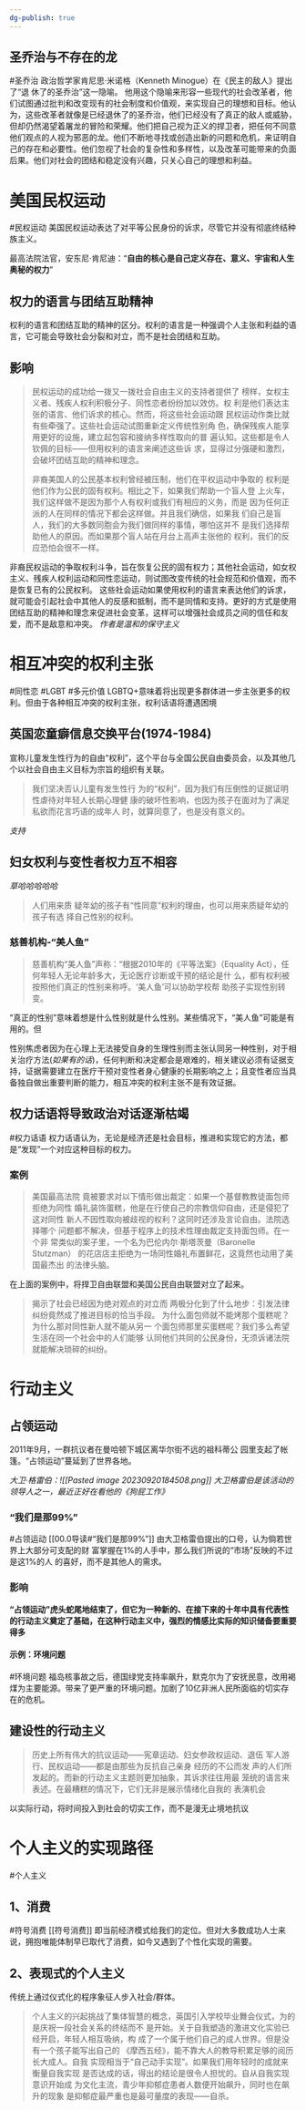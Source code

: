```yaml
---
dg-publish: true
---
```


## 圣乔治与不存在的龙
#圣乔治
政治哲学家肯尼思·米诺格（Kenneth Minogue）在《民主的敌人》提出了“退 休了的圣乔治”这一隐喻。
他用这个隐喻来形容一些现代的社会改革者，他们试图通过批判和改变现有的社会制度和价值观，来实现自己的理想和目标。他认为，这些改革者就像是已经退休了的圣乔治，他们已经没有了真正的敌人或威胁，但却仍然渴望着屠龙的冒险和荣耀。他们把自己视为正义的捍卫者，把任何不同意他们观点的人视为邪恶的龙。他们不断地寻找或创造出新的问题和危机，来证明自己的存在和必要性。他们忽视了社会的复杂性和多样性，以及改革可能带来的负面后果。他们对社会的团结和稳定没有兴趣，只关心自己的理想和利益。
# 美国民权运动
#民权运动
美国民权运动表达了对平等公民身份的诉求，尽管它并没有彻底终结种族主义。

最高法院法官，安东尼·肯尼迪：“**自由的核心是自己定义存在、意义、宇宙和人生奥秘的权力**”
## **权力的语言与团结互助精神**
权利的语言和团结互助的精神的区分。权利的语言是一种强调个人主张和利益的语言，它可能会导致社会分裂和对立，而不是社会团结和互助。
## 影响
>民权运动的成功给一拨又一拨社会自由主义的支持者提供了 榜样，女权主义者、残疾人权利积极分子、同性恋者纷纷加以效仿。权 利是他们表达主张的语言、他们诉求的核心。然而，将这些社会运动跟 民权运动作类比就有些牵强了。这些社会运动试图重新定义传统性别角 色，确保残疾人能享用更好的设施，建立起包容和接纳多样性取向的普 遍认知。这些都是令人钦佩的目标——但用权利的语言来阐述这些诉 求，显得过分强硬和激烈，会破坏团结互助的精神和理念。 
>
>非裔美国人的公民基本权利曾经被压制，他们在平权运动中争取的 权利是他们作为公民的固有权利。相比之下，如果我们帮助一个盲人登 上火车，我们这样做不是因为那个人有权利或我们有相应的义务，而是 因为任何正派的人在同样的情况下都会这样做。并且我们确信，如果我 们自己是盲人，我们的大多数同胞会为我们做同样的事情，哪怕这并不 是我们选择帮助他人的原因。而如果那个盲人站在月台上高声主张他的 权利，我们的反应恐怕会很不一样。

非裔民权运动的争取权利斗争，旨在恢复公民的固有权力；其他社会运动，如女权主义、残疾人权利运动和同性恋运动，则试图改变传统的社会规范和价值观，而不是恢复已有的公民权利。
这些社会运动如果使用权利的语言来表达他们的诉求，就可能会引起社会中其他人的反感和抵制，而不是同情和支持。更好的方式是使用团结互助的精神和理念来促进社会变革，这样可以增强社会成员之间的信任和友爱，而不是敌意和冲突。
*作者是温和的保守主义*
# 相互冲突的权利主张
#同性恋 #LGBT #多元价值 
LGBTQ+意味着将出现更多群体进一步主张更多的权利。但由于各种相互冲突的权利主张，权利话语将遭遇困境
## 英国恋童癖信息交换平台(1974-1984)
宣称儿童发生性行为的自由“权利”，这个平台与全国公民自由委员会，以及其他几个以社会自由主义目标为宗旨的组织有关联。
>我们坚决否认儿童有发生性行 为的“权利”，因为我们有压倒性的证据证明性虐待对年轻人长期心理健 康的破坏性影响，也因为孩子在面对为了满足私欲而花言巧语的成年人 时，就算同意了，也是没有意义的。

*支持*
## 妇女权利与变性者权力互不相容
*草哈哈哈哈哈*
>人们用来质 疑年幼的孩子有“性同意”权利的理由，也可以用来质疑年幼的孩子有选 择自己性别的权利。

### 慈善机构-“美人鱼”
>慈善机构“美人鱼”声称：“根据2010年的《平等法案》（Equality Act），任何年轻人无论年龄多大，无论医疗诊断或干预的结论是什 么，都有权利被按照他们真正的性别来称呼。‘美人鱼’可以协助学校帮 助孩子实现性别转变。

“真正的性别”意味着想是什么性别就是什么性别。某些情况下，“美人鱼”可能是有用的。但

性别焦虑者因为在心理上无法接受自身的生理性别而主张认同另一种性别，对于相关治疗方法(*如果有的话*)，任何判断和决定都会是艰难的，相关建议必须有证据支持，证据需要建立在医疗干预对变性者身心健康的长期影响之上；且变性者应当具备独自做出重要判断的能力，相互冲突的权利主张不是有效证据。
## **权力话语将导致政治对话逐渐枯竭**
#权力话语 
权力话语认为，无论是经济还是社会目标，推进和实现它的方法，都是“发现”一个对应这种目标的权力。
### 案例
>美国最高法院 竟被要求对以下情形做出裁定：如果一个基督教教徒面包师拒绝为同性 婚礼装饰蛋糕，他是在行使自己的宗教信仰自由，还是侵犯了这对同性 新人不因性取向被歧视的权利？这同时还涉及言论自由。法院选择哪个 问题都不解决，但基于程序上的技术性理由裁定支持面包师。在一个非 常类似的案子里，一个名为巴伦内尔·斯塔茨曼（Baronelle Stutzman） 的花店店主拒绝为一场同性婚礼布置鲜花，这竟然也动用了美国最杰出 的法律头脑。

在上面的案例中，将捍卫自由联盟和美国公民自由联盟对立了起来。
>揭示了社会已经因为绝对观点的对立而 两极分化到了什么地步：引发法律纠纷竟然成了推进目标的恰当手段。 为什么面包师就不能烤那个蛋糕呢？为什么那对同性新人就不能从另一 个面包师那里买蛋糕呢？我们多么希望生活在同一个社会中的人们能够 认同他们共同的公民身份，无须诉诸法院就能解决琐碎的纠纷。
# 行动主义
## 占领运动
2011年9月，一群抗议者在曼哈顿下城区离华尔街不远的祖科蒂公 园里支起了帐篷。“占领运动”蔓延到了世界各地。

*大卫·格雷伯：![[Pasted image 20230920184508.png]]*
*大卫格雷伯是该活动的领导人之一，最近正好在看他的《狗屁工作》*
### “我们是那99%”
#占领运动
[[00.0导读#“我们是那99%”]]
由大卫格雷伯提出的口号，认为倘若世界上⼤部分可⽀配的财 富掌握在1%的⼈⼿中，那么我们所说的“市场”反映的不过是这1%的⼈ 的喜好，⽽不是其他⼈的需求。
### 影响
**“占领运动”虎头蛇尾地结束了，但它为一种新的、在接下来的十年中具有代表性的行动主义奠定了基础，在这种行动主义中，强烈的情感比实际的知识储备要重要得多**
#### 示例：环境问题
#环境问题
福岛核事故之后，德国绿党支持率飙升，默克尔为了安抚民意，改用褐煤为主要能源。带来了更严重的环境问题。加剧了10亿非洲人民所面临的切实存在的危机。
## 建设性的行动主义
>历史上所有伟大的抗议运动——宪章运动、妇女参政权运动、退伍 军人游行、民权运动——都是由那些为反抗自己亲身 经历的不公而发 声的人们所发起的。而新的行动主义主题则更加抽象，其诉求往往用最 笼统的语言来表述。在最糟糕的情况下，它们无非是展示情绪化自我的 表演机会

以实际行动，将时间投入到社会的切实工作，而不是漫无止境地抗议
# 个人主义的实现路径
#个人主义
## 1、消费
#符号消费 
[[符号消费]]
即当前经济模式给我们的定位。但对大多数成功人士来说，拥抱唯能体制早已取代了消费，如今又遇到了个性化实现的需要。
## 2、表现式的个人主义
传统上通过仪式化的程序象征人步入社会/群体。
>个人主义的兴起挑战了集体智慧的概念，英国引入学校毕业舞会仪式，为的是庆祝一段社会关系的终结而不 是开始。关于自我塑造的激进文化实验已经开启，年轻人相互吸纳，构 成了一个属于他们自己的成人世界。但是没有一个孩子能写出自己的 《摩西五经》，能不靠大人的教导积累足够的阅历长大成人。自我 实现相当于“自己动手实现”。如果我们用年轻时的成就来衡量自我实现 是否达成的话，得出的结论是很令人担忧的。自从自我实现意识开始成 为文化主流，青少年抑郁症患者人数便开始飙升，同时也在飙升的现象 是抑郁症最严重也是最可量度的表现——自杀。


